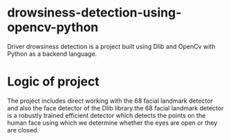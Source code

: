# drowsiness-detection-using-opencv-python

Driver drowsiness detection is a project built using Dlib and OpenCv with Python as a backend language.

# Logic of project

The project includes direct working with the 68 facial landmark detector and also the face detector of the Dlib library.the 68 facial landmark detector is a robustly trained efficient detector which detects the points on the human face using which we determine whether the eyes are open or they are closed.

